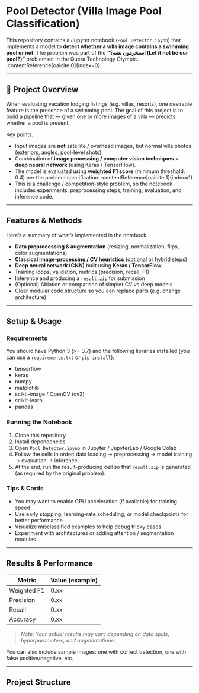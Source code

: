 # Pool Detector (Villa Image Pool Classification)

This repository contains a Jupyter notebook (`Pool_Detector.ipynb`) that implements a model to **detect whether a villa image contains a swimming pool or not**. The problem was part of the **“استخرمون نشه؟ (Let it not be our pool?)”** problemset in the Quera Technology Olympic. :contentReference[oaicite:0]{index=0}

---

## 🧠 Project Overview

When evaluating vacation lodging listings (e.g. villas, resorts), one desirable feature is the presence of a swimming pool. The goal of this project is to build a pipeline that — given one or more images of a villa — predicts whether a pool is present.

Key points:

- Input images are **not** satellite / overhead images, but normal villa photos (exteriors, angles, pool-level shots).  
- Combination of **image processing / computer vision techniques** + **deep neural network** (using Keras / TensorFlow).  
- The model is evaluated using **weighted F1 score** (minimum threshold: 0.4) per the problem specification. :contentReference[oaicite:1]{index=1}  
- This is a challenge / competition-style problem, so the notebook includes experiments, preprocessing steps, training, evaluation, and inference code.

---

## Features & Methods

Here’s a summary of what’s implemented in the notebook:

- **Data preprocessing & augmentation** (resizing, normalization, flips, color augmentations)  
- **Classical image-processing / CV heuristics** (optional or hybrid steps)  
- **Deep neural network (CNN)** built using **Keras / TensorFlow**  
- Training loops, validation, metrics (precision, recall, F1)  
- Inference and producing a `result.zip` for submission  
- (Optional) Ablation or comparison of simpler CV vs deep models  
- Clear modular code structure so you can replace parts (e.g. change architecture)

---

## Setup & Usage

### Requirements

You should have Python 3 (>= 3.7) and the following libraries installed (you can use a `requirements.txt` or `pip install`):

- tensorflow  
- keras  
- numpy  
- matplotlib  
- scikit-image / OpenCV (cv2)  
- scikit-learn  
- pandas  

### Running the Notebook

1. Clone this repository  
2. Install dependencies  
3. Open `Pool_Detector.ipynb` in Jupyter / JupyterLab / Google Colab  
4. Follow the cells in order: data loading → preprocessing → model training → evaluation → inference  
5. At the end, run the result-producing cell so that `result.zip` is generated (as required by the original problem).  

### Tips & Cards

- You may want to enable GPU acceleration (if available) for training speed  
- Use early stopping, learning-rate scheduling, or model checkpoints for better performance  
- Visualize misclassified examples to help debug tricky cases  
- Experiment with architectures or adding attention / segmentation modules

---

## Results & Performance

| Metric         | Value (example) |
|----------------|-----------------|
| Weighted F1    | 0.xx            |
| Precision       | 0.xx            |
| Recall          | 0.xx            |
| Accuracy        | 0.xx            |

> *Note: Your actual results may vary depending on data splits, hyperparameters, and augmentations.*

You can also include sample images: one with correct detection, one with false positive/negative, etc.

---

## Project Structure

